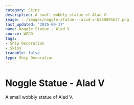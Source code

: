 ```yaml
---
category: Skins
description: A small wobbly statue of Alad V.
image: ../images/noggle-statue---alad-v-b280895b47.png
last_updated: '2025-09-17'
name: Noggle Statue - Alad V
source: WFCD
tags:
- Ship Decoration
- Skins
tradable: false
type: Ship Decoration
---
```


# Noggle Statue - Alad V

A small wobbly statue of Alad V.

